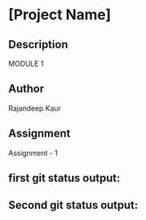 # [Project Name]

## Description

MODULE 1

## Author

Rajandeep Kaur

## Assignment

Assignment - 1

## first git status output:
## Second git status output:

